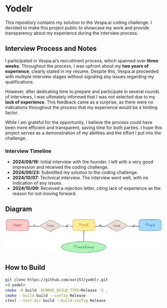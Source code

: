 # Yodelr

This repository contains my solution to the Vespa.ai coding challenge. I decided to make this project public to showcase my work and provide transparency about my experience during the interview process.

## Interview Process and Notes

I participated in Vespa.ai’s recruitment process, which spanned over **three weeks**. Throughout the process, I was upfront about my **two years of experience**, clearly stated in my resume. Despite this, Vespa.ai proceeded with multiple interview stages without signaling any issues regarding my qualifications.

However, after dedicating time to prepare and participate in several rounds of interviews, I was ultimately informed that I was not selected due to my **lack of experience**. This feedback came as a surprise, as there were no indications throughout the process that my experience would be a limiting factor.

While I am grateful for the opportunity, I believe the process could have been more efficient and transparent, saving time for both parties. I hope this project serves as a demonstration of my abilities and the effort I put into the challenge.

### Interview Timeline
- **2024/09/19:** Initial interview with the founder. I left with a very good impression and received the coding challenge.
- **2024/09/23:** Submitted my solution to the coding challenge.
- **2024/10/07:** Technical interview. The interview went well, with no indication of any issues.
- **2024/10/09:** Received a rejection letter, citing lack of experience as the reason for not moving forward.

## Diagram

![diagram](assets/diagram.png)

## How to Build

```bash
git clone https://github.com/xorz57/yodelr.git
cd yodelr
cmake -B build -DCMAKE_BUILD_TYPE=Release -S .
cmake --build build --config Release
ctest --test-dir build --build-config Release
```
